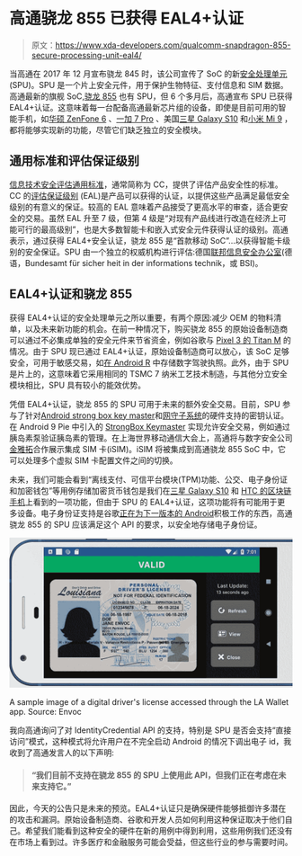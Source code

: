 # 高通骁龙 855 已获得 EAL4+认证

> 原文：<https://www.xda-developers.com/qualcomm-snapdragon-855-secure-processing-unit-eal4/>

当高通在 2017 年 12 月宣布骁龙 845 时，该公司宣传了 SoC 的新[安全处理单元](https://www.xda-developers.com/qualcomm-snapdragon-845-secure-processing-unit/) (SPU)。SPU 是一个片上安全元件，用于保护生物特征、支付信息和 SIM 数据。高通最新的旗舰 SoC,[骁龙 855](https://www.xda-developers.com/qualcomm-snapdragon-855-kryo-485-cpu-adreno-640-gpu-spectra-isp-cv/) 也有 SPU，但 6 个多月后，高通宣布 SPU 已获得 EAL4+认证。这意味着每一台配备高通最新芯片组的设备，即使是目前可用的智能手机，如[华硕 ZenFone 6](https://forum.xda-developers.com/zenfone-6-2019) 、[一加 7 Pro](https://forum.xda-developers.com/oneplus-7-pro) 、美国[三星 Galaxy S10](https://forum.xda-developers.com/galaxy-s10) 和[小米 Mi 9](https://forum.xda-developers.com/Mi-9) ，都将能够实现新的功能，尽管它们缺乏独立的安全模块。

## 通用标准和评估保证级别

[信息技术安全评估通用标准](https://www.commoncriteriaportal.org)，通常简称为 CC，提供了评估产品安全性的标准。CC 的[评估保证级别](https://www.commoncriteriaportal.org/files/ppfiles/pp0084a_pdf.pdf) (EAL)是产品可以获得的认证，以提供这些产品满足最低安全级别的有意义的保证。较高的 EAL 意味着产品接受了更高水平的审查，适合更安全的交易。虽然 EAL 升至 7 级，但第 4 级是“对现有产品线进行改造在经济上可能可行的最高级别”，也是大多数智能卡和嵌入式安全元件获得认证的级别。高通表示，通过获得 EAL4+安全认证，骁龙 855 是“首款移动 SoC”...以获得智能卡级别的安全保证。SPU 由一个独立的权威机构进行评估:德国[联邦信息安全办公室](https://www.bsi.bund.de/EN/Home/home_node.html)(德语，Bundesamt für sicher heit in der informations technik，或 BSI)。

## EAL4+认证和骁龙 855

获得 EAL4+认证的安全处理单元之所以重要，有两个原因:减少 OEM 的物料清单，以及未来新功能的机会。在前一种情况下，购买骁龙 855 的原始设备制造商可以通过不必集成单独的安全元件来节省资金，例如谷歌与 [Pixel 3 的 Titan M](https://www.xda-developers.com/google-pixel-3-titan-m-security/) 的情况。由于 SPU 现已通过 EAL4+认证，原始设备制造商可以放心，该 SoC 足够安全，可用于敏感交易，如[在 Android R](https://www.xda-developers.com/google-android-digital-drivers-license/) 中存储数字驾驶执照。此外，由于 SPU 是片上的，这意味着它采用相同的 TSMC 7 纳米工艺技术制造，与其他分立安全模块相比，SPU 具有较小的能效优势。

凭借 EAL4+认证，骁龙 855 的 SPU 可用于未来的额外安全交易。目前，SPU 参与了针对[Android strong box key master](https://developer.android.com/training/articles/keystore#HardwareSecurityModule)和[网守子系统](https://source.android.com/security/authentication/gatekeeper)的硬件支持的密钥认证。在 Android 9 Pie 中引入的 [StrongBox Keymaster](https://www.xda-developers.com/android-p-privacy-updates/) 实现允许安全交易，例如通过胰岛素泵验证胰岛素的管理。在上海世界移动通信大会上，高通将与数字安全公司[金雅拓](https://www.gemalto.com/)合作展示集成 SIM 卡(iSIM)。iSIM 将被集成到高通骁龙 855 SoC 中，它可以处理多个虚拟 SIM 卡配置文件之间的切换。

未来，我们可能会看到“离线支付、可信平台模块(TPM)功能、公交、电子身份证和加密钱包”等用例存储加密货币钱包是我们在[三星 Galaxy S10](https://www.xda-developers.com/samsung-galaxy-s10-blockchain-keystore-cryptocurrency-wallets/) 和 [HTC 的区块链手机](https://www.xda-developers.com/htc-5g-hub-second-gen-blockchain-phone/)上看到的一项功能，但由于 SPU 的 EAL4+认证，这项功能将有可能用于更多设备。电子身份证支持是谷歌[正在为下一版本的 Android](https://www.xda-developers.com/google-android-digital-drivers-license/)积极工作的东西，高通骁龙 855 的 SPU 应该满足这个 API 的要求，以安全地存储电子身份证。

 <picture>![](img/d43ba2ce0cf0045d9b35518d04325b52.png)</picture> 

A sample image of a digital driver's license accessed through the LA Wallet app. Source: Envoc

我向高通询问了对 IdentityCredential API 的支持，特别是 SPU 是否会支持“直接访问”模式，这种模式将允许用户在不完全启动 Android 的情况下调出电子 id，我收到了高通发言人的以下声明:

> #### “我们目前不支持在骁龙 855 的 SPU 上使用此 API，但我们正在考虑在未来支持它。”

因此，今天的公告只是未来的预览。EAL4+认证只是确保硬件能够抵御许多潜在的攻击和漏洞。原始设备制造商、谷歌和开发人员如何利用这种保证取决于他们自己。希望我们能看到这种安全的硬件在新的用例中得到利用，这些用例我们还没有在市场上看到过。许多医疗和金融服务可能会受益，但这些行业的参与需要时间。
